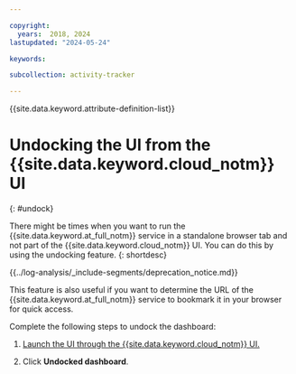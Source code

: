 ```yaml
---

copyright:
  years:  2018, 2024
lastupdated: "2024-05-24"

keywords: 

subcollection: activity-tracker

---
```


{{site.data.keyword.attribute-definition-list}}

# Undocking the UI from the {{site.data.keyword.cloud_notm}} UI
{: #undock}

There might be times when you want to run the {{site.data.keyword.at_full_notm}} service in a standalone browser tab and not part of the {{site.data.keyword.cloud_notm}} UI. You can do this by  using the undocking feature.
{: shortdesc}

<!-- Common deprecation statement -->
{{../log-analysis/_include-segments/deprecation_notice.md}}

This feature is also useful if you want to determine the URL of the {{site.data.keyword.at_full_notm}} service to bookmark it in your browser for quick access.

Complete the following steps to undock the dashboard:

1. [Launch the UI through the {{site.data.keyword.cloud_notm}} UI.](/docs/activity-tracker?topic=activity-tracker-launch#launch_cloud_ui)

2. Click **Undocked dashboard**.
